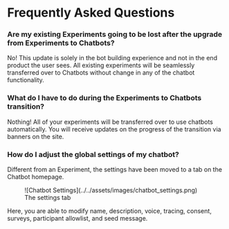 # Frequently Asked Questions

### Are my existing Experiments going to be lost after the upgrade from Experiments to Chatbots?
No! This update is solely in the bot building experience and not in the end product the user sees. All existing experiments will be seamlessly transferred over to Chatbots without change in any of the chatbot functionality.

### What do I have to do during the Experiments to Chatbots transition?
Nothing! All of your experiments will be transferred over to use chatbots automatically. You will receive updates on the progress of the transition via banners on the site.

### How do I adjust the global settings of my chatbot?
Different from an Experiment, the settings have been moved to a tab on the Chatbot homepage.
<figure markdown="span">
  ![Chatbot Settings](../../assets/images/chatbot_settings.png)
  <figcaption>The settings tab</figcaption>
</figure>
Here, you are able to modify name, description, voice, tracing, consent, surveys, participant allowlist, and seed message.
